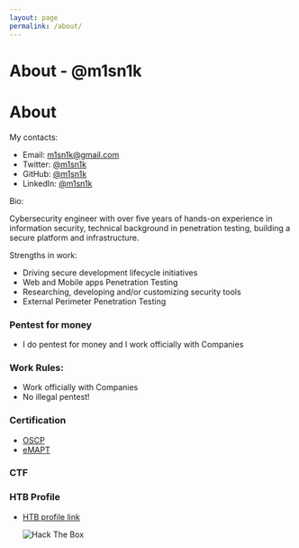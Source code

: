 ```yaml
---
layout: page
permalink: /about/
---
```


<html>
<head>
<meta charset="utf-8">    

<link rel="stylesheet" type="text/css" href="https://m1sn1k.github.io/styles.css">
</head>

<body id="preview">
<h1 class="post-title">About - @m1sn1k</h1>
<title>About - @m1sn1k</title>
<h1 class="post-title">About</h1>

<p>My contacts:</p>

<ul>
<li>Email: <a href="mailto:m1sn1k@gmail.com">m1sn1k@gmail.com</a></li>
<li>Twitter: <a href="https://twitter.com/m1sn1k">@m1sn1k</a></li>
<li>GitHub: <a href="https://github.com/m1sn1k">@m1sn1k</a></li>
<li>LinkedIn: <a href="https://www.linkedin.com/in/m1sn1k/">@m1sn1k</a></li>
</ul>

<p class="has-line-data" data-line-start="6" data-line-end="7">Bio:</p>
<p class="has-line-data" data-line-start="4" data-line-end="5">Cybersecurity engineer with over five years of hands-on experience in information security, technical background in penetration testing, building a secure platform and infrastructure.</p>
<p class="has-line-data" data-line-start="6" data-line-end="7">Strengths in work:</p>
<ul>
<li class="has-line-data" data-line-start="8" data-line-end="9">Driving secure development lifecycle initiatives</li>
<li class="has-line-data" data-line-start="9" data-line-end="10">Web and Mobile apps Penetration Testing</li>
<li class="has-line-data" data-line-start="10" data-line-end="11">Researching, developing and/or customizing security tools</li>
<li class="has-line-data" data-line-start="11" data-line-end="12">External Perimeter Penetration Testing</li>
</ul>
<h3 class="code-line" data-line-start=12 data-line-end=13><a id="Pentest_for_money_12"></a>Pentest for money</h3>
<ul>
<li class="has-line-data" data-line-start="14" data-line-end="16">I do pentest for money and I work officially with Companies</li>
</ul>
<h3 class="code-line" data-line-start=16 data-line-end=17><a id="Work_Rules_16"></a>Work Rules:</h3>
<ul>
<li class="has-line-data" data-line-start="17" data-line-end="18">Work officially with Companies</li>
<li class="has-line-data" data-line-start="18" data-line-end="20">No illegal pentest!</li>
</ul>
<h3 class="code-line" data-line-start=20 data-line-end=21><a id="Certification_20"></a>Certification</h3>
<ul>
<li class="has-line-data" data-line-start="22" data-line-end="23"><a href="https://www.offensive-security.com/pwk-oscp/">OSCP</a></li>
<li class="has-line-data" data-line-start="23" data-line-end="25"><a href="https://elearnsecurity.com/product/emapt-certification/">eMAPT</a></li>
</ul>
<h3 class="code-line" data-line-start=20 data-line-end=21><a id="CTF"></a>CTF</h3>
<h3 class="code-line" data-line-start=0 data-line-end=1><a id="HTB Profile"></a>HTB Profile</h3>
<ul>
<li class="has-line-data" data-line-start="22" data-line-end="23"><a href="https://www.hackthebox.eu/home/users/profile/576">HTB profile link</a></li>

<p class="has-line-data" data-line-start="2" data-line-end="3"><img src="http://www.hackthebox.eu/badge/image/576" 
alt="Hack The Box"></p>
</ul>
</body>
</html>